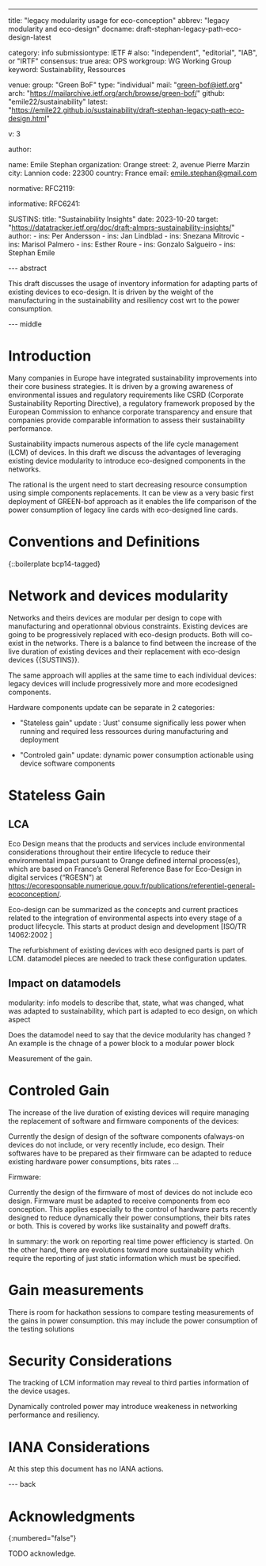 ---
title: "legacy modularity usage for eco-conception"
abbrev: "legacy modularity and eco-design"
docname: draft-stephan-legacy-path-eco-design-latest

category: info
submissiontype: IETF  # also: "independent", "editorial", "IAB", or "IRTF"
consensus: true
area: OPS
workgroup: WG Working Group
keyword: Sustainability, Ressources

venue:
  group: "Green BoF"
  type: "individual"
  mail: "green-bof@ietf.org"
  arch: "https://mailarchive.ietf.org/arch/browse/green-bof/"
  github: "emile22/sustainability"
  latest: "https://emile22.github.io/sustainability/draft-stephan-legacy-path-eco-design.html"

v: 3

author:

   name: Emile Stephan
   organization: Orange
   street: 2, avenue Pierre Marzin
   city: Lannion
   code: 22300
   country: France
   email: emile.stephan@gmail.com

normative:
  RFC2119:

informative:
  RFC6241:

  SUSTINS:
    title: "Sustainability Insights"
    date: 2023-10-20
    target: "https://datatracker.ietf.org/doc/draft-almprs-sustainability-insights/"
    author:
			- ins: Per Andersson
			- ins: Jan Lindblad
			- ins: Snezana Mitrovic
			- ins: Marisol Palmero
			- ins: Esther Roure
			- ins: Gonzalo Salgueiro
			- ins: Stephan Emile

--- abstract

This draft discusses the usage of inventory information for adapting parts of existing devices to eco-design. It is driven by the weight of the manufacturing in the sustainability and resiliency cost wrt to the power consumption.

--- middle

# Introduction

Many companies in Europe have integrated sustainability improvements into their core business strategies. It is driven by a growing awareness of environmental issues and regulatory requirements like CSRD (Corporate Sustainability Reporting Directive), a regulatory framework proposed by the European Commission to enhance corporate transparency and ensure that companies provide comparable information to assess their sustainability performance.

Sustainability impacts numerous aspects of the life cycle management (LCM) of devices. In this draft we discuss the advantages of leveraging existing device modularity to introduce eco-designed components in the networks.

The rational is the urgent need to start decreasing resource consumption using simple components replacements. It can be view as a very basic first deployment of GREEN-bof approach as it enables the life comparison of the power consumption of legacy line cards with eco-designed line cards.

# Conventions and Definitions

{::boilerplate bcp14-tagged}

# Network and devices modularity

Networks and theirs devices are modular per design to cope with manufacturing and operationnal obvious constraints. Existing devices are going to be progressively replaced with eco-design products. Both will co-exist in the networks. There is a balance to find between the increase of the live duration of existing devices and their replacement with eco-design devices {{SUSTINS}}.

The same approach will applies at the same time to each individual devices: legacy devices will include progressively more and more ecodesigned components.

Hardware components update can be separate in 2 categories:
 * "Stateless gain" update : 'Just' consume significally less power when running and required less ressources during manufacturing and deployment

 * "Controled gain" update: dynamic power consumption actionable using device software components

# Stateless Gain

## LCA

Eco Design means that the products and services include environmental considerations throughout their entire lifecycle to reduce their environmental impact pursuant to Orange defined internal process(es), which are  based on France’s General Reference Base for Eco-Design in digital services (“RGESN”) at  https://ecoresponsable.numerique.gouv.fr/publications/referentiel-general-ecoconception/.

Eco-design can be summarized as the concepts and current practices related to the integration of environmental aspects into every stage of a product lifecycle. This starts at product design and development [ISO/TR 14062:2002 ]

The refurbishment of existing devices with eco designed parts is part of LCM. datamodel pieces are needed to track these configuration updates.

## Impact on datamodels

modularity: info models to describe that, state, what was changed, what was adapted to sustainability, which part is adapted to eco design, on which aspect

Does the datamodel need to say that the device modularity has changed ? An example is the chnage of a power block to a modular power block

Measurement of the gain.

# Controled Gain

The increase of the live duration of existing devices will require managing the replacement of software and firmware components of the devices:

Currently the design of design of the software components ofalways-on devices do not include, or very recently include, eco design. Their softwares have to be prepared as their firmware can be adapted to reduce existing hardware power consumptions, bits rates ...

Firmware:

Currently the design of the firmware of most of devices do not include eco design. Firmware must be adapted to receive components from eco conception. This applies especially to the control of hardware parts recently designed to reduce dynamically their power consumptions, their bits rates or both. This is covered by works like sustainality and poweff drafts.

In summary: the work on reporting real time power efficiency is started. On the other hand, there are evolutions toward more sustainability which require the reporting of just static information which must be specified.

# Gain measurements

There is room for hackathon sessions to compare testing measurements of the gains in power consumption. this may include the power consumption of the testing solutions

# Security Considerations

The tracking of LCM information may reveal to third parties information of the device usages.

Dynamically controled power may introduce weakeness in networking performance and resiliency.

# IANA Considerations

At this step this document has no IANA actions.

--- back

# Acknowledgments
{:numbered="false"}

TODO acknowledge.
